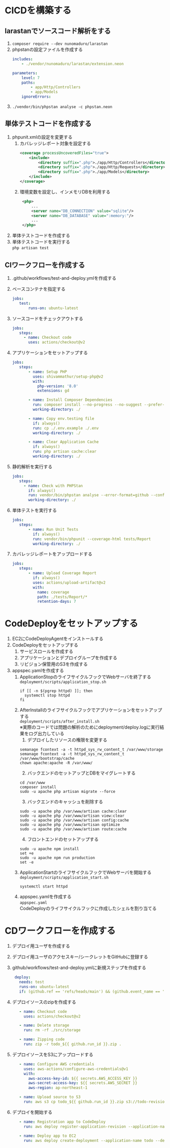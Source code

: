 # CICDを構築する
## larastanでソースコード解析をする
1. `composer require --dev nunomaduro/larastan`
1. phpstanの設定ファイルを作成する
   ```yaml
   includes:
       - ./vendor/nunomaduro/larastan/extension.neon
   
   parameters:
       level: 7
       paths:
           - app/Http/Controllers
           - app/Models
       ignoreErrors:
   ```
1. `./vendor/bin/phpstan analyse -c phpstan.neon`

## 単体テストコードを作成する
1. phpunit.xmlの設定を変更する
   1. カバレッジレポート対象を設定する
      ```xml
      <coverage processUncoveredFiles="true">
          <include>
              <directory suffix=".php">./app/Http/Controllers</directory>
              <directory suffix=".php">./app/Http/Requests</directory>
              <directory suffix=".php">./app/Models</directory>
          </include>
      </coverage>
      ```
   2. 環境変数を設定し、インメモリDBを利用する
      ```xml
       <php>
           ...
           <server name="DB_CONNECTION" value="sqlite"/>
           <server name="DB_DATABASE" value=":memory:"/>
           ...
       </php>
      ```
2. 単体テストコードを作成する
3. 単体テストコードを実行する  
   `php artisan test`

## CIワークフローを作成する
1. .github/workflows/test-and-deploy.ymlを作成する
2. ベースコンテナを指定する
   ```yaml
   jobs:
      test:
          runs-on: ubuntu-latest
   ```
3. ソースコードをチェックアウトする
   ```yaml
   jobs:
      steps:
        - name: Checkout code
          uses: actions/checkout@v2
   ``` 
4. アプリケーションをセットアップする
   ```yaml
   jobs:
      steps:
          - name: Setup PHP
            uses: shivammathur/setup-php@v2
            with:
              php-version: '8.0'
              extensions: gd

          - name: Install Composer Dependencies
            run: composer install --no-progress --no-suggest --prefer-dist
            working-directory: ./

          - name: Copy env.testing file
            if: always()
            run: cp ./.env.example ./.env
            working-directory: ./

          - name: Clear Application Cache
            if: always()
            run: php artisan cache:clear
            working-directory: ./
   ``` 
   
5. 静的解析を実行する
   ```yaml
   jobs:
      steps:
        - name: Check with PHPStan
          if: always()
          run: vendor/bin/phpstan analyse --error-format=github --configuration=phpstan.neon
          working-directory: ./
   ```
6. 単体テストを実行する
   ```yaml
   jobs:
      steps:
          - name: Run Unit Tests
            if: always()
            run: vendor/bin/phpunit --coverage-html tests/Report
            working-directory: ./
   ```
7. カバレッジレポートをアップロードする
   ```yaml
   jobs:
      steps:
          - name: Upload Coverage Report
            if: always()
            uses: actions/upload-artifact@v2
            with:
              name: coverage
              path: ./tests/Report/*
              retention-days: 7
   ```

# CodeDeployをセットアップする
1. EC2にCodeDeployAgentをインストールする
2. CodeDeployをセットアップする
   1. サービスロールを作成する
   2. アプリケーションとデプロイグループを作成する
   3. リビジョン保管用のS3を作成する
3. appspec.yamlを作成する
   1. ApplicationStopのライフサイクルフックでWebサーバを終了する  
      `deployment/scripts/application_stop.sh`  
      ```shell
      if [[ -n $(pgrep httpd) ]]; then
        systemctl stop httpd
      fi
      ```
   2. AfterInstallのライフサイクルフックでアプリケーションをセットアップする  
      `deployment/scripts/after_install.sh`  
      ※実際のコードでは問題の解析のためにdeployment/deploy.logに実行結果をログ出力している
      1. デプロイしたリソースの権限を変更する
      ```shell
      semanage fcontext -a -t httpd_sys_rw_content_t /var/www/storage
      semanage fcontext -a -t httpd_sys_rw_content_t /var/www/bootstrap/cache
      chown apache:apache -R /var/www/
      ```
      2. バックエンドのセットアップとDBをマイグレートする
      ```shell
      cd /var/www
      composer install
      sudo -u apache php artisan migrate --force
      ```
      3. バックエンドのキャッシュを削除する
      ```shell
      sudo -u apache php /var/www/artisan cache:clear
      sudo -u apache php /var/www/artisan view:clear
      sudo -u apache php /var/www/artisan config:cache
      sudo -u apache php /var/www/artisan optimize
      sudo -u apache php /var/www/artisan route:cache
      ```
      4. フロントエンドのセットアップする
      ```shell
      sudo -u apache npm install
      set +e
      sudo -u apache npm run production
      set -e
      ```
   3. ApplicationStartのライフサイクルフックでWebサーバを開始する
      `deployment/scripts/application_start.sh`
      ```shell
      systemctl start httpd
      ```
   4. appspec.yamlを作成する  
      `appspec.yaml`  
      CodeDeployのライフサイクルフックに作成したシェルを割り当てる
   
# CDワークフローを作成する
1. デプロイ用ユーザを作成する
2. デプロイ用ユーザのアクセスキー/シークレットをGitHubに登録する
3. github/workflows/test-and-deploy.ymlに新規ステップを作成する
   ```yaml
    deploy:
      needs: test
      runs-on: ubuntu-latest
      if: (github.ref == 'refs/heads/main') && (github.event_name == 'push')
   ```
   
4. デプロイソースのzipを作成する
   ```yaml
      - name: Checkout code
        uses: actions/checkout@v2

      - name: Delete storage
        run: rm -rf ./src/storage

      - name: Zipping code
        run: zip -r todo_${{ github.run_id }}.zip .
   ```
5. デプロイソースをS3にアップロードする
   ```yaml
      - name: Configure AWS credentials
        uses: aws-actions/configure-aws-credentials@v1
        with:
          aws-access-key-id: ${{ secrets.AWS_ACCESS_KEY }}
          aws-secret-access-key: ${{ secrets.AWS_SECRET }}
          aws-region: ap-northeast-1

      - name: Upload source to S3
        run: aws s3 cp todo_${{ github.run_id }}.zip s3://todo-revision-bucket --quiet
   ```
6. デプロイを開始する
   ```yaml
      - name: Registration app to CodeDeploy
        run: aws deploy register-application-revision --application-name todo --s3-location bucket=todo-revision-bucket,bundleType="zip",key=todo_${{ github.run_id }}.zip

      - name: Deploy app to EC2
        run: aws deploy create-deployment --application-name todo --deployment-group-name todoDeployGroup --file-exists-behavior "OVERWRITE" --s3-location bucket=todo-revision-bucket,bundleType="zip",key=todo_${{ github.run_id }}.zip
   ```
